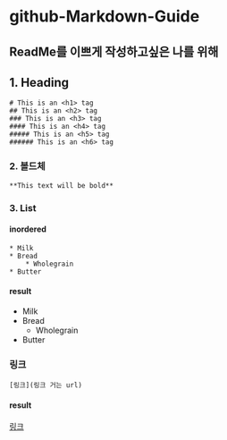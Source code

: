 # github-Markdown-Guide
## ReadMe를 이쁘게 작성하고싶은 나를 위해



## 1. Heading

    # This is an <h1> tag
    ## This is an <h2> tag
    ### This is an <h3> tag
    #### This is an <h4> tag
    ##### This is an <h5> tag
    ###### This is an <h6> tag
    
 
### 2. 볼드체

    **This text will be bold**


### 3. List

#### inordered

    * Milk
    * Bread
        * Wholegrain
    * Butter
    
#### result

* Milk
* Bread
    * Wholegrain
* Butter


### 링크

    [링크](링크 거는 url)
    
#### result

[링크](http://example.com)



















